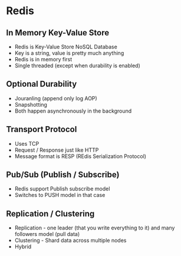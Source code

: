 # Redis

## In Memory Key-Value Store

 - Redis is Key-Value Store NoSQL Database
 - Key is a string, value is pretty much anything
 - Redis is in memory first
 - Single threaded (except when durability is enabled)

## Optional Durability

 - Jouranling (append only log AOP)
 - Snapshotting
 - Both happen asynchronously in the background

## Transport Protocol

 - Uses TCP
 - Request / Response just like HTTP
 - Message format is RESP (REdis Serialization Protocol)

## Pub/Sub (Publish / Subscribe)

 - Redis support Publish subscribe model
 - Switches to PUSH model in that case
  
## Replication / Clustering

 - Replication - one leader (that you write everything to it) and many followers model (pull data)
 - Clustering - Shard data across multiple nodes
 - Hybrid

